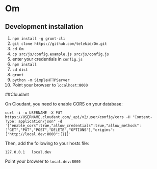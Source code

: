 # Om
## Development installation

1. `npm install -g grunt-cli`
2. `git clone https://github.com/telekid/Om.git`
3. `cd Om`
4. `cp src/js/config.example.js src/js/config.js`
5. enter your credentials in `config.js`
6. `npm install`
7. `cd dist`
8. `grunt`
9. `python -m SimpleHTTPServer`
10. Point your browser to `localhost:8000`

##Cloudant

On Cloudant, you need to enable CORS on your database:

`curl -i -u USERNAME -X PUT https://USERNAME.cloudant.com/_api/v2/user/config/cors -H "Content-Type: application/json" -d '{"enable_cors":true,"allow_credentials":true,"allow_methods":["GET","PUT","POST","DELETE","OPTIONS"],"origins":{"http://local.dev:8000":{}}}'`

Then, add the following to your hosts file:

`127.0.0.1   local.dev`

Point your browser to `local.dev:8000`